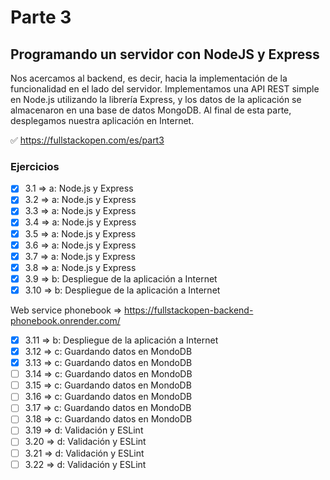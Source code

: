 # Parte 3

## Programando un servidor con NodeJS y Express

Nos acercamos al backend, es decir, hacia la implementación de la funcionalidad en el lado del servidor. Implementamos una API REST simple en Node.js utilizando la librería Express, y los datos de la aplicación se almacenaron en una base de datos MongoDB. Al final de esta parte, desplegamos nuestra aplicación en Internet.

✅ https://fullstackopen.com/es/part3

### Ejercicios

- [x] 3.1 => a: Node.js y Express
- [x] 3.2 => a: Node.js y Express
- [x] 3.3 => a: Node.js y Express
- [x] 3.4 => a: Node.js y Express
- [x] 3.5 => a: Node.js y Express
- [x] 3.6 => a: Node.js y Express
- [x] 3.7 => a: Node.js y Express
- [x] 3.8 => a: Node.js y Express
- [x] 3.9 => b: Despliegue de la aplicación a Internet
- [x] 3.10 => b: Despliegue de la aplicación a Internet

Web service phonebook => https://fullstackopen-backend-phonebook.onrender.com/

- [x] 3.11 => b: Despliegue de la aplicación a Internet
- [x] 3.12 => c: Guardando datos en MondoDB
- [x] 3.13 => c: Guardando datos en MondoDB
- [ ] 3.14 => c: Guardando datos en MondoDB
- [ ] 3.15 => c: Guardando datos en MondoDB
- [ ] 3.16 => c: Guardando datos en MondoDB
- [ ] 3.17 => c: Guardando datos en MondoDB
- [ ] 3.18 => c: Guardando datos en MondoDB
- [ ] 3.19 => d: Validación y ESLint
- [ ] 3.20 => d: Validación y ESLint
- [ ] 3.21 => d: Validación y ESLint
- [ ] 3.22 => d: Validación y ESLint
